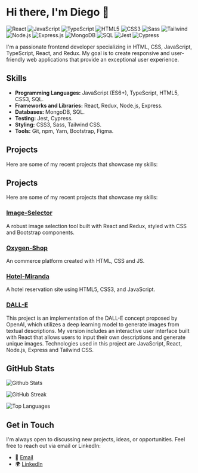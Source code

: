 # Hi there, I'm Diego 👋

![React](https://img.shields.io/badge/-React-%23282C34?style=flat-square&logo=react)
![JavaScript](https://img.shields.io/badge/-JavaScript-%23282C34?style=flat-square&logo=javascript)
![TypeScript](https://img.shields.io/badge/-TypeScript-007ACC?style=flat-square&logo=typescript)
![HTML5](https://img.shields.io/badge/-HTML5-%23E44D27?style=flat-square&logo=html5&logoColor=f06529)
![CSS3](https://img.shields.io/badge/-CSS3-1572B6?style=flat-square&logo=css3)
![Sass](https://img.shields.io/badge/-Sass-%23CC6699?style=flat-square&logo=sass)
![Tailwind](https://img.shields.io/badge/-TailwindCSS-%2338B2AC?style=flat-square&logo=tailwind-css)
![Node.js](https://img.shields.io/badge/-Node.js-%23339933?style=flat-square&logo=node.js)
![Express.js](https://img.shields.io/badge/-Express.js-%23404d59?style=flat-square)
![MongoDB](https://img.shields.io/badge/-MongoDB-%2347A248?style=flat-square&logo=mongodb)
![SQL](https://img.shields.io/badge/-SQL-%234479A1?style=flat-square&logo=MySQL)
![Jest](https://img.shields.io/badge/-Jest-%2399675B?style=flat-square&logo=jest)
![Cypress](https://img.shields.io/badge/-Cypress-%2317202C?style=flat-square&logo=cypress)

<!-- Introduction -->
I'm a passionate frontend developer specializing in HTML, CSS, JavaScript, TypeScript, React, and Redux. My goal is to create responsive and user-friendly web applications that provide an exceptional user experience.

<!-- Skills -->
## Skills
* **Programming Languages:** JavaScript (ES6+), TypeScript, HTML5, CSS3, SQL.
* **Frameworks and Libraries:** React, Redux, Node.js, Express.
* **Databases:** MongoDB, SQL.
* **Testing:** Jest, Cypress.
* **Styling:** CSS3, Sass, Tailwind CSS.
* **Tools:** Git, npm, Yarn, Bootstrap, Figma.

<!-- Projects -->
## Projects
Here are some of my recent projects that showcase my skills:

## Projects
Here are some of my recent projects that showcase my skills:

### [Image-Selector](https://github.com/xDiegoDev/Image-Selector)
A robust image selection tool built with React and Redux, styled with CSS and Bootstrap components.

### [Oxygen-Shop](https://github.com/xDiegoDev/Oxygen-Shop)
An commerce platform created with HTML, CSS and JS.

### [Hotel-Miranda](https://github.com/xDiegoDev/Hotel-Miranda)
A hotel reservation site using HTML5, CSS3, and JavaScript.

### [DALL-E](https://github.com/xDiegoDev/DALL-E)
This project is an implementation of the DALL-E concept proposed by OpenAI, which utilizes a deep learning model to generate images from textual descriptions. My version includes an interactive user interface built with React that allows users to input their own descriptions and generate unique images. Technologies used in this project are JavaScript, React, Node.js, Express and Tailwind CSS.

<!-- GitHub Stats -->
## GitHub Stats
![Github Stats](https://github-readme-stats.vercel.app/api?username=xDiegoDev&show_icons=true&hide_border=true&count_private=true&include_all_commits=true&hide=stars,prs,contribs)

![GitHub Streak](https://github-readme-streak-stats.herokuapp.com/?user=xDiegoDev&theme=dark)

![Top Languages](https://github-readme-stats.vercel.app/api/top-langs/?username=xDiegoDev&layout=compact)

## Get in Touch
I'm always open to discussing new projects, ideas, or opportunities. Feel free to reach out via email or LinkedIn:

* 📧 [Email](mailto:diego.prieto.dev@gmail.com)
* 🌍 [LinkedIn](https://www.linkedin.com/in/diego-prieto-%C3%AD%C3%B1iguez-925738239/)


